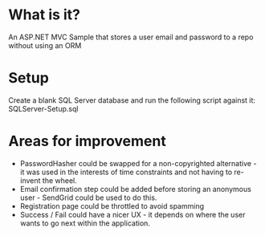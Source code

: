 # What is it?
An ASP.NET MVC Sample that stores a user email and password to a repo without using an ORM

# Setup
Create a blank SQL Server database and run the following script against it: SQLServer-Setup.sql

# Areas for improvement

* PasswordHasher could be swapped for a non-copyrighted alternative - it was used in the interests of time constraints and not having to re-invent the wheel.
* Email confirmation step could be added before storing an anonymous user - SendGrid could be used to do this.
* Registration page could be throttled to avoid spamming 
* Success / Fail could have a nicer UX - it depends on where the user wants to go next within the application.


